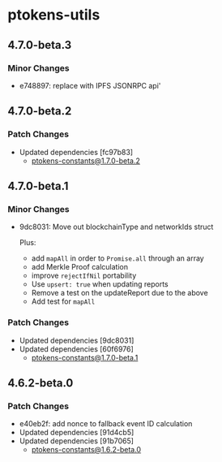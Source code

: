 # ptokens-utils

## 4.7.0-beta.3

### Minor Changes

- e748897: replace with IPFS JSONRPC api'

## 4.7.0-beta.2

### Patch Changes

- Updated dependencies [fc97b83]
  - ptokens-constants@1.7.0-beta.2

## 4.7.0-beta.1

### Minor Changes

- 9dc8031: Move out blockchainType and networkIds struct

  Plus:

  - add `mapAll` in order to `Promise.all` through an array
  - add Merkle Proof calculation
  - improve `rejectIfNil` portability
  - Use `upsert: true` when updating reports
  - Remove a test on the updateReport due to the above
  - Add test for `mapAll`

### Patch Changes

- Updated dependencies [9dc8031]
- Updated dependencies [60f6976]
  - ptokens-constants@1.7.0-beta.1

## 4.6.2-beta.0

### Patch Changes

- e40eb2f: add nonce to fallback event ID calculation
- Updated dependencies [91d4cb5]
- Updated dependencies [91b7065]
  - ptokens-constants@1.6.2-beta.0
